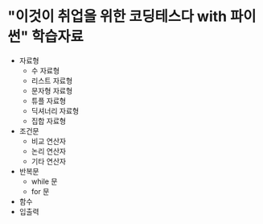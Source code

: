 # "이것이 취업을 위한 코딩테스다 with 파이썬" 학습자료
- 자료형
  - 수 자료형
  - 리스트 자료형
  - 문자형 자료형
  - 튜플 자료형
  - 딕셔너리 자료형
  - 집합 자료형
- 조건문
  - 비교 연산자
  - 논리 연산자
  - 기타 연산자
- 반복문
  - while 문
  - for 문
- 함수
- 입출력
